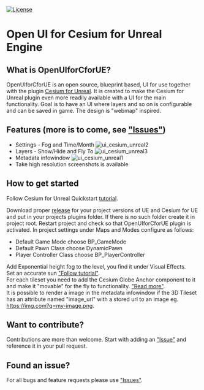 [![License](https://img.shields.io/badge/license-MIT-blue.svg?style=flat-square)](https://github.com/mulfvik/OpenUIforCforUE/blob/main/LICENSE)

# Open UI for Cesium for Unreal Engine

## What is OpenUIforCforUE?
OpenUIforCforUE is an open source, blueprint based, UI for use together with the plugin [Cesium for Unreal](https://github.com/CesiumGS/cesium-unreal).
It is created to make the Cesium for Unreal plugin even more readily available with a UI for the main functionality. Goal is to have an UI where layers and so on is configurable and can be saved in game.
The design is "webmap" inspired.

## Features (more is to come, see ["Issues"](https://github.com/mulfvik/OpenUIforCforUE/issues))

 * Settings - Fog and Time/Month
   ![ui_cesium_unreal2](https://github.com/mulfvik/OpenUIforCforUE/assets/24228538/aeb192fe-e7e6-4c6e-9341-12350d4b7743)
 * Layers - Show/Hide and Fly To
   ![ui_cesium_unreal3](https://github.com/mulfvik/OpenUIforCforUE/assets/24228538/3ae3f832-1531-4aa4-a793-1fd9eb258d3e)
 * Metadata infowindow
   ![ui_cesium_unreal1](https://github.com/mulfvik/OpenUIforCforUE/assets/24228538/5dbcdf01-194c-47cc-8f31-a52f2ac501b6)
 * Take high resolution screenshots is available

## How to get started
Follow Cesium for Unreal Quickstart [tutorial](https://cesium.com/learn/unreal/unreal-quickstart/).

Download proper [release](https://github.com/mulfvik/OpenUIforCforUE/releases/) for your project versions of UE and Cesium for UE and put in your projects plugins folder. If there is no such folder create it in project root. Restart project and check so that OpenUIforCforUE plugin is activated. In project settings under Maps and Modes configure as follows:
 * Default Game Mode choose BP_GameMode
 * Default Pawn Class choose DynamicPawn
 * Player Controller Class choose BP_PlayerController

Add Exponential height fog to the level, you find it under Visual Effects.\
Set an accurate sun ["Follow tutorial"](https://cesium.com/learn/unreal/unreal-geospatially-accurate-sun/).\
For each tileset you need to add the Cesium Globe Anchor component to it and make it "movable" for the fly to functionality. ["Read more"](https://cesium.com/learn/unreal/unreal-flyto/#step-5-fly-to-geo-markers).\
It is possible to render a image in the metadata infowindow if the 3D Tileset has an attribute named "image_url" with a stored url to an image eg. https://img.com?q=my-image.png.

## Want to contribute?
Contributions are more than welcome. Start with adding an ["Issue"](https://github.com/mulfvik/OpenUIforCforUE/issues) and reference it in your pull request.

## Found an issue?
For all bugs and feature requests please use ["Issues"](https://github.com/mulfvik/OpenUIforCforUE/issues).
